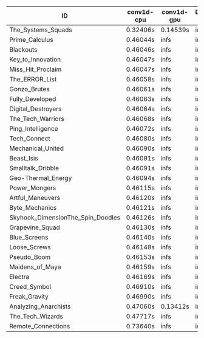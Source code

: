 |ID|conv1d-cpu|conv1d-gpu|DWSPConv2D-gpu|gemm-gpu|avg|
|-|-|-|-|-|-|
|The_Systems_Squads|0.32406s|0.14539s|infs|4.46660s|infs|
|Prime_Calculus|0.46044s|infs|infs|4.45527s|infs|
|Blackouts|0.46046s|infs|infs|4.44164s|infs|
|Key_to_Innovation|0.46047s|infs|infs|4.43112s|infs|
|Miss_Hit_Proclaim|0.46047s|infs|infs|4.44097s|infs|
|The_ERROR_List|0.46058s|infs|infs|4.46067s|infs|
|Gonzo_Brutes|0.46061s|infs|infs|4.44811s|infs|
|Fully_Developed|0.46063s|infs|infs|4.42697s|infs|
|Digital_Destroyers|0.46064s|infs|infs|4.43294s|infs|
|The_Tech_Warriors|0.46068s|infs|infs|4.42388s|infs|
|Ping_Intelligence|0.46072s|infs|infs|4.46900s|infs|
|Tech_Connect|0.46080s|infs|infs|4.43594s|infs|
|Mechanical_United|0.46090s|infs|infs|4.46088s|infs|
|Beast_Isis|0.46091s|infs|infs|4.46650s|infs|
|Smalltalk_Dribble|0.46091s|infs|infs|4.41368s|infs|
|Geo-Thermal_Energy|0.46094s|infs|infs|4.44833s|infs|
|Power_Mongers|0.46115s|infs|infs|4.46027s|infs|
|Artful_Maneuvers|0.46120s|infs|infs|4.46394s|infs|
|Byte_Mechanics|0.46121s|infs|infs|4.44440s|infs|
|Skyhook_DimensionThe_Spin_Doodles|0.46126s|infs|infs|4.47711s|infs|
|Grapevine_Squad|0.46130s|infs|infs|4.42034s|infs|
|Blue_Screens|0.46140s|infs|infs|4.43139s|infs|
|Loose_Screws|0.46148s|infs|infs|4.47252s|infs|
|Pseudo_Boom|0.46153s|infs|infs|4.44582s|infs|
|Maidens_of_Maya|0.46159s|infs|infs|4.45472s|infs|
|Electra|0.46169s|infs|infs|4.43771s|infs|
|Creed_Symbol|0.46910s|infs|infs|4.51615s|infs|
|Freak_Gravity|0.46990s|infs|infs|4.58444s|infs|
|Analyzing_Anarchists|0.47060s|0.13412s|infs|4.43537s|infs|
|The_Tech_Wizards|0.47717s|infs|infs|4.58515s|infs|
|Remote_Connections|0.73640s|infs|infs|4.44707s|infs|
